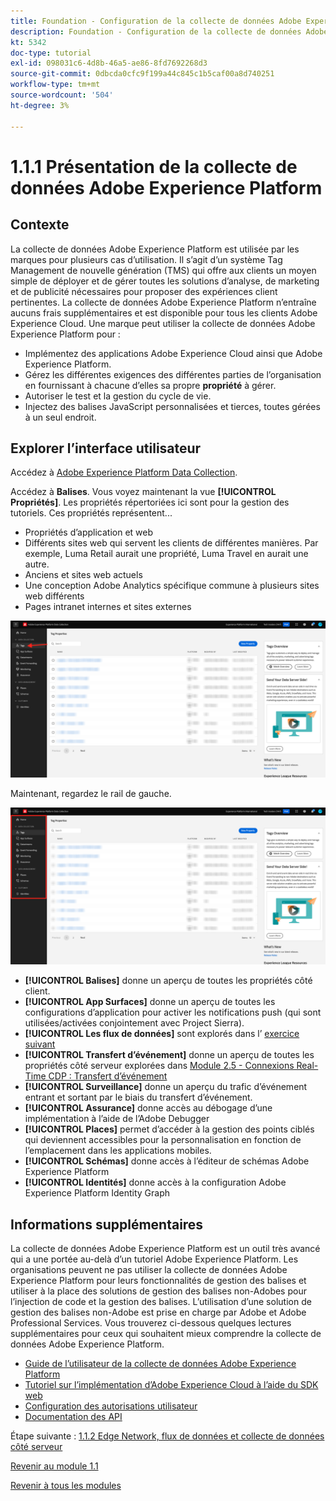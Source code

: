 ```yaml
---
title: Foundation - Configuration de la collecte de données Adobe Experience Platform et de l’extension du SDK Web - Explication de la collecte de données Adobe Experience Platform
description: Foundation - Configuration de la collecte de données Adobe Experience Platform et de l’extension du SDK Web - Explication de la collecte de données Adobe Experience Platform
kt: 5342
doc-type: tutorial
exl-id: 098031c6-4d8b-46a5-ae86-8fd7692268d3
source-git-commit: 0dbcda0cfc9f199a44c845c1b5caf00a8d740251
workflow-type: tm+mt
source-wordcount: '504'
ht-degree: 3%

---
```


# 1.1.1 Présentation de la collecte de données Adobe Experience Platform

## Contexte

La collecte de données Adobe Experience Platform est utilisée par les marques pour plusieurs cas d’utilisation. Il s’agit d’un système Tag Management de nouvelle génération (TMS) qui offre aux clients un moyen simple de déployer et de gérer toutes les solutions d’analyse, de marketing et de publicité nécessaires pour proposer des expériences client pertinentes. La collecte de données Adobe Experience Platform n’entraîne aucuns frais supplémentaires et est disponible pour tous les clients Adobe Experience Cloud. Une marque peut utiliser la collecte de données Adobe Experience Platform pour :

- Implémentez des applications Adobe Experience Cloud ainsi que Adobe Experience Platform.
- Gérez les différentes exigences des différentes parties de l’organisation en fournissant à chacune d’elles sa propre **propriété** à gérer.
- Autoriser le test et la gestion du cycle de vie.
- Injectez des balises JavaScript personnalisées et tierces, toutes gérées à un seul endroit.

## Explorer l’interface utilisateur

Accédez à [Adobe Experience Platform Data Collection](https://experience.adobe.com/#/data-collection/).

Accédez à **Balises**. Vous voyez maintenant la vue **[!UICONTROL Propriétés]**. Les propriétés répertoriées ici sont pour la gestion des tutoriels. Ces propriétés représentent...

- Propriétés d’application et web
- Différents sites web qui servent les clients de différentes manières. Par exemple, Luma Retail aurait une propriété, Luma Travel en aurait une autre.
- Anciens et sites web actuels
- Une conception Adobe Analytics spécifique commune à plusieurs sites web différents
- Pages intranet internes et sites externes

![Vue Propriétés du lancement](./images/launch1.png)

Maintenant, regardez le rail de gauche.

![Rail de gauche de lancement](./images/launch2.png)

- **[!UICONTROL Balises]** donne un aperçu de toutes les propriétés côté client.
- **[!UICONTROL App Surfaces]** donne un aperçu de toutes les configurations d’application pour activer les notifications push (qui sont utilisées/activées conjointement avec Project Sierra).
- **[!UICONTROL Les flux de données]** sont explorés dans l’ [exercice suivant](./ex2.md)
- **[!UICONTROL Transfert d’événement]** donne un aperçu de toutes les propriétés côté serveur explorées dans [Module 2.5 - Connexions Real-Time CDP : Transfert d’événement](./../../../modules/rtcdp-b2c/module2.5/aep-data-collection-ssf.md)
- **[!UICONTROL Surveillance]** donne un aperçu du trafic d’événement entrant et sortant par le biais du transfert d’événement.
- **[!UICONTROL Assurance]** donne accès au débogage d’une implémentation à l’aide de l’Adobe Debugger
- **[!UICONTROL Places]** permet d’accéder à la gestion des points ciblés qui deviennent accessibles pour la personnalisation en fonction de l’emplacement dans les applications mobiles.
- **[!UICONTROL Schémas]** donne accès à l’éditeur de schémas Adobe Experience Platform
- **[!UICONTROL Identités]** donne accès à la configuration Adobe Experience Platform Identity Graph

## Informations supplémentaires

La collecte de données Adobe Experience Platform est un outil très avancé qui a une portée au-delà d’un tutoriel Adobe Experience Platform. Les organisations peuvent ne pas utiliser la collecte de données Adobe Experience Platform pour leurs fonctionnalités de gestion des balises et utiliser à la place des solutions de gestion des balises non-Adobes pour l’injection de code et la gestion des balises. L’utilisation d’une solution de gestion des balises non-Adobe est prise en charge par Adobe et Adobe Professional Services.
Vous trouverez ci-dessous quelques lectures supplémentaires pour ceux qui souhaitent mieux comprendre la collecte de données Adobe Experience Platform.

- [Guide de l’utilisateur de la collecte de données Adobe Experience Platform](https://experienceleague.adobe.com/docs/experience-platform/tags/home.html?lang=fr)
- [Tutoriel sur lʼimplémentation dʼAdobe Experience Cloud à lʼaide du SDK web](https://experienceleague.adobe.com/docs/platform-learn/implement-web-sdk/overview.html?lang=fr)
- [Configuration des autorisations utilisateur](https://experienceleague.adobe.com/docs/experience-platform/tags/admin/user-permissions.html?lang=fr)
- [Documentation des API](https://developer.adobelaunch.com/api/)

Étape suivante : [1.1.2 Edge Network, flux de données et collecte de données côté serveur](./ex2.md)

[Revenir au module 1.1](./data-ingestion-launch-web-sdk.md)

[Revenir à tous les modules](./../../../overview.md)
